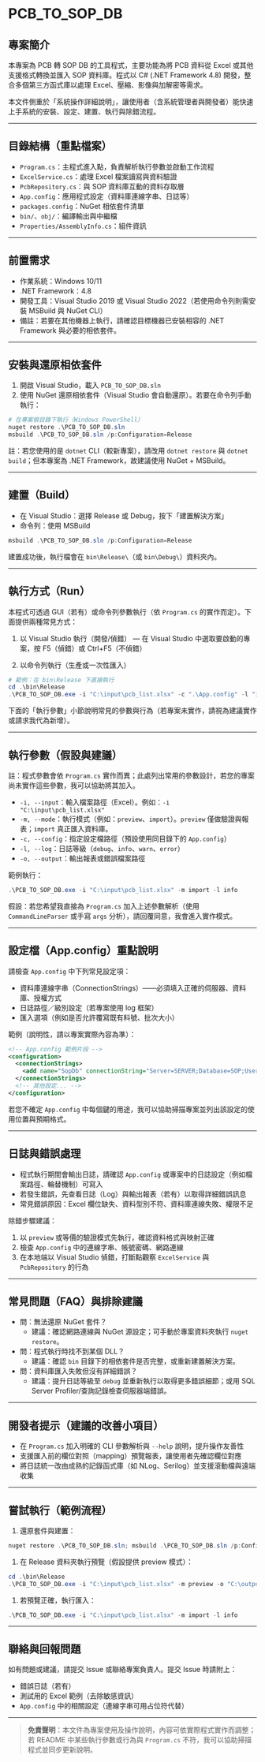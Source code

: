 
# PCB_TO_SOP_DB

## 專案簡介

本專案為 PCB 轉 SOP DB 的工具程式，主要功能為將 PCB 資料從 Excel 或其他支援格式轉換並匯入 SOP 資料庫。程式以 C# (.NET Framework 4.8) 開發，整合多個第三方函式庫以處理 Excel、壓縮、影像與加解密等需求。

本文件側重於「系統操作詳細說明」，讓使用者（含系統管理者與開發者）能快速上手系統的安裝、設定、建置、執行與除錯流程。

---

## 目錄結構（重點檔案）

- `Program.cs`：主程式進入點，負責解析執行參數並啟動工作流程
- `ExcelService.cs`：處理 Excel 檔案讀寫與資料驗證
- `PcbRepository.cs`：與 SOP 資料庫互動的資料存取層
- `App.config`：應用程式設定（資料庫連線字串、日誌等）
- `packages.config`：NuGet 相依套件清單
- `bin/`、`obj/`：編譯輸出與中繼檔
- `Properties/AssemblyInfo.cs`：組件資訊

---

## 前置需求

- 作業系統：Windows 10/11
- .NET Framework：4.8
- 開發工具：Visual Studio 2019 或 Visual Studio 2022（若使用命令列則需安裝 MSBuild 與 NuGet CLI）
- 備註：若要在其他機器上執行，請確認目標機器已安裝相容的 .NET Framework 與必要的相依套件。

---

## 安裝與還原相依套件

1. 開啟 Visual Studio，載入 `PCB_TO_SOP_DB.sln`
2. 使用 NuGet 還原相依套件（Visual Studio 會自動還原）。若要在命令列手動執行：

```powershell
# 在專案根目錄下執行（Windows PowerShell）
nuget restore .\PCB_TO_SOP_DB.sln
msbuild .\PCB_TO_SOP_DB.sln /p:Configuration=Release
```

註：若您使用的是 `dotnet` CLI（較新專案），請改用 `dotnet restore` 與 `dotnet build`；但本專案為 .NET Framework，故建議使用 NuGet + MSBuild。

---

## 建置（Build）

- 在 Visual Studio：選擇 Release 或 Debug，按下「建置解決方案」
- 命令列：使用 MSBuild

```powershell
msbuild .\PCB_TO_SOP_DB.sln /p:Configuration=Release
```

建置成功後，執行檔會在 `bin\Release\`（或 `bin\Debug\`）資料夾內。

---

## 執行方式（Run）

本程式可透過 GUI（若有）或命令列參數執行（依 `Program.cs` 的實作而定）。下面提供兩種常見方式：

1. 以 Visual Studio 執行（開發/偵錯） — 在 Visual Studio 中選取要啟動的專案，按 F5（偵錯）或 Ctrl+F5（不偵錯）

1. 以命令列執行（生產或一次性匯入）

```powershell
# 範例：在 bin\Release 下直接執行
cd .\bin\Release
.\PCB_TO_SOP_DB.exe -i "C:\input\pcb_list.xlsx" -c ".\App.config" -l "info"
```

下面的「執行參數」小節說明常見的參數與行為（若專案未實作，請視為建議實作或請求我代為新增）。

---

## 執行參數（假設與建議）

註：程式參數會依 `Program.cs` 實作而異；此處列出常用的參數設計，若您的專案尚未實作這些參數，我可以協助將其加入。

- `-i, --input`：輸入檔案路徑（Excel）。例如：`-i "C:\input\pcb_list.xlsx"`
- `-m, --mode`：執行模式（例如：`preview`、`import`）。`preview` 僅做驗證與報表；`import` 真正匯入資料庫。
- `-c, --config`：指定設定檔路徑（預設使用同目錄下的 `App.config`）
- `-l, --log`：日誌等級（`debug`、`info`、`warn`、`error`）
- `-o, --output`：輸出報表或錯誤檔案路徑

範例執行：

```powershell
.\PCB_TO_SOP_DB.exe -i "C:\input\pcb_list.xlsx" -m import -l info
```

假設：若您希望我直接為 `Program.cs` 加入上述參數解析（使用 `CommandLineParser` 或手寫 `args` 分析），請回覆同意，我會進入實作模式。

---

## 設定檔（App.config）重點說明

請檢查 `App.config` 中下列常見設定項：

- 資料庫連線字串（ConnectionStrings）——必須填入正確的伺服器、資料庫、授權方式
- 日誌路徑／級別設定（若專案使用 log 框架）
- 匯入選項（例如是否允許覆寫既有料號、批次大小）

範例（說明性，請以專案實際內容為準）：

```xml
<!-- App.config 範例片段 -->
<configuration>
  <connectionStrings>
    <add name="SopDb" connectionString="Server=SERVER;Database=SOP;User Id=sa;Password=secret;" />
  </connectionStrings>
  <!-- 其他設定... -->
</configuration>
```

若您不確定 `App.config` 中每個鍵的用途，我可以協助掃描專案並列出該設定的使用位置與預期格式。

---

## 日誌與錯誤處理

- 程式執行期間會輸出日誌，請確認 `App.config` 或專案中的日誌設定（例如檔案路徑、輪替機制）可寫入
- 若發生錯誤，先查看日誌（Log）與輸出報表（若有）以取得詳細錯誤訊息
- 常見錯誤原因：Excel 欄位缺失、資料型別不符、資料庫連線失敗、權限不足

除錯步驟建議：

1. 以 `preview` 或等價的驗證模式先執行，確認資料格式與映射正確
2. 檢查 `App.config` 中的連線字串、帳號密碼、網路連線
3. 在本地端以 Visual Studio 偵錯，打斷點觀察 `ExcelService` 與 `PcbRepository` 的行為

---

## 常見問題（FAQ）與排除建議

- 問：無法還原 NuGet 套件？
  - 建議：確認網路連線與 NuGet 源設定；可手動於專案資料夾執行 `nuget restore`。
- 問：程式執行時找不到某個 DLL？
  - 建議：確認 `bin` 目錄下的相依套件是否完整，或重新建置解決方案。
- 問：資料庫匯入失敗但沒有詳細錯誤？
  - 建議：提升日誌等級至 `debug` 並重新執行以取得更多錯誤細節；或用 SQL Server Profiler/查詢記錄檢查伺服器端錯誤。

---

## 開發者提示（建議的改善小項目）

- 在 `Program.cs` 加入明確的 CLI 參數解析與 `--help` 說明，提升操作友善性
- 支援匯入前的欄位對照（mapping）預覽報表，讓使用者先確認欄位對應
- 將日誌統一改由成熟的記錄函式庫（如 NLog、Serilog）並支援滾動檔與遠端收集

---

## 嘗試執行（範例流程）

1. 還原套件與建置：

```powershell
nuget restore .\PCB_TO_SOP_DB.sln; msbuild .\PCB_TO_SOP_DB.sln /p:Configuration=Release
```

1. 在 Release 資料夾執行預覽（假設提供 preview 模式）：

```powershell
cd .\bin\Release
.\PCB_TO_SOP_DB.exe -i "C:\input\pcb_list.xlsx" -m preview -o "C:\output\report.csv" -l debug
```

1. 若預覽正確，執行匯入：

```powershell
.\PCB_TO_SOP_DB.exe -i "C:\input\pcb_list.xlsx" -m import -l info
```

---

## 聯絡與回報問題

如有問題或建議，請提交 Issue 或聯絡專案負責人。提交 Issue 時請附上：

- 錯誤日誌（若有）
- 測試用的 Excel 範例（去除敏感資訊）
- `App.config` 中的相關設定（連線字串可用占位符代替）

---

> **免責聲明**：本文件為專案使用及操作說明，內容可依實際程式實作而調整；若 README 中某些執行參數或行為與 `Program.cs` 不符，我可以協助掃描程式並同步更新說明。


